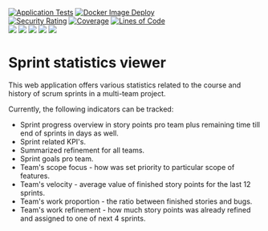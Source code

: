 [![Application Tests](https://github.com/BranislavBeno/Sprint-Statistics-Viewer/actions/workflows/tests.yml/badge.svg)](https://github.com/BranislavBeno/Sprint-Statistics-Viewer/actions/workflows/tests.yml)
[![Docker Image Deploy](https://github.com/BranislavBeno/Sprint-Statistics-Viewer/actions/workflows/deploy.yml/badge.svg)](https://github.com/BranislavBeno/Sprint-Statistics-Viewer/actions/workflows/deploy.yml)  
[![Security Rating](https://sonarcloud.io/api/project_badges/measure?project=BranislavBeno_SprintStatsViewer&metric=security_rating)](https://sonarcloud.io/summary/new_code?id=BranislavBeno_SprintStatsViewer)
[![Coverage](https://sonarcloud.io/api/project_badges/measure?project=BranislavBeno_SprintStatsViewer&metric=coverage)](https://sonarcloud.io/summary/new_code?id=BranislavBeno_SprintStatsViewer)
[![Lines of Code](https://sonarcloud.io/api/project_badges/measure?project=BranislavBeno_SprintStatsViewer&metric=ncloc)](https://sonarcloud.io/dashboard?id=BranislavBeno_SprintStatsViewer)  
[![](https://img.shields.io/badge/Java-20-blue)](/build.gradle)
[![](https://img.shields.io/badge/Spring%20Boot-3.1.0-blue)](/build.gradle)
[![](https://img.shields.io/badge/Testcontainers-1.18.3-blue)](/build.gradle)
[![](https://img.shields.io/badge/Gradle-8.1.1-blue)](/gradle/wrapper/gradle-wrapper.properties)
[![](https://img.shields.io/badge/License-MIT-blue.svg)](https://opensource.org/licenses/MIT)  

# Sprint statistics viewer

This web application offers various statistics related to the course and history of scrum sprints in a multi-team project.

Currently, the following indicators can be tracked:

*  Sprint progress overview in story points pro team plus remaining time till end of sprints in days as well.
*  Sprint related KPI's.
*  Summarized refinement for all teams.
*  Sprint goals pro team.
*  Team's scope focus - how was set priority to particular scope of features.
*  Team's velocity - average value of finished story points for the last 12 sprints.
*  Team's work proportion - the ratio between finished stories and bugs.
*  Team's work refinement - how much story points was already refined and assigned to one of next 4 sprints.
